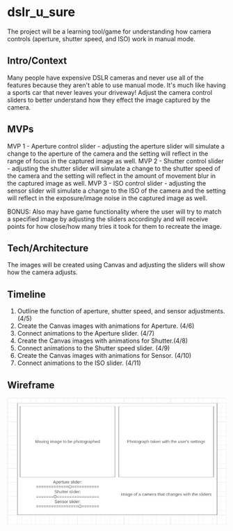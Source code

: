 # dslr_u_sure
The project will be a learning tool/game for understanding how camera controls (aperture, shutter speed, and ISO) work in manual mode.

## Intro/Context
Many people have expensive DSLR cameras and never use all of the features because they aren't able to use manual mode. It's much like having a sports car that never leaves your driveway! Adjust the camera control sliders to better understand how they effect the image captured by the camera.

## MVPs 
MVP 1 - Aperture control slider - adjusting the aperture slider will simulate a change to the aperture of the camera and the setting will reflect in the range of focus in the captured image as well. 
MVP 2 - Shutter control slider - adjusting the shutter slider will simulate a change to the shutter speed of the camera and the setting will reflect in the amount of movement blur in the captured image as well. 
MVP 3 - ISO control slider - adjusting the sensor slider will simulate a change to the ISO of the camera and the setting will reflect in the exposure/image noise in the captured image as well. 

BONUS: Also may have game functionality where the user will try to match a specified image by adjusting the sliders accordingly and will receive points for how close/how many tries it took for them to recreate the image.

## Tech/Architecture
The images will be created using Canvas and adjusting the sliders will show how the camera adjusts.

## Timeline
1. Outline the function of aperture, shutter speed, and sensor adjustments. (4/5)
2. Create the Canvas images with animations for Aperture. (4/6)
3. Connect animations to the Aperture slider. (4/7)
4. Create the Canvas images with animations for Shutter.(4/8)
5. Connect animations to the Shutter speed slider. (4/9)
6. Create the Canvas images with animations for Sensor. (4/10)
7. Connect animations to the ISO slider. (4/11)

## Wireframe
![](https://github.com/Brekke-Green/dslr_u_sure/blob/6308144e95ea4888bd8f42327513d1a17e617865/src/assets/images/dslr_project_wireframe.jpg)
